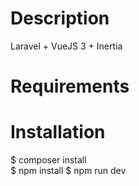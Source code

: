 # Description  

Laravel + VueJS 3 + Inertia  

# Requirements  

# Installation  

$ composer install  
$ npm install
$ npm run dev
